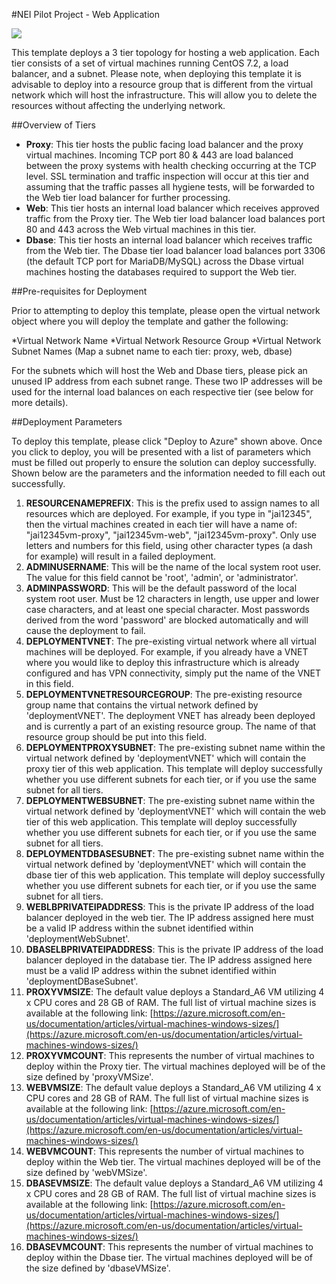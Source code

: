 #NEI Pilot Project - Web Application

<a href="https://portal.azure.com/#create/Microsoft.Template/uri/https%3A%2F%2Fraw.githubusercontent.com%2FExchMaster%2FNEI-Pilot-Projects%2Fmaster%2Fazuredeploy.json" target="_blank"><img src="http://azuredeploy.net/deploybutton.png"/></a>

This template deploys a 3 tier topology for hosting a web application.  Each tier consists of a set of virtual machines running CentOS 7.2, a load balancer, and a subnet.  Please note, when deploying this template it is advisable to deploy into a resource group that is different from the virtual network which will host the infrastructure.  This will allow you to delete the resources without affecting the underlying network.

##Overview of Tiers

* __Proxy__:  This tier hosts the public facing load balancer and the proxy virtual machines.  Incoming TCP port 80 & 443 are load balanced between the proxy systems with health checking occurring at the TCP level.  SSL termination and traffic inspection will occur at this tier and assuming that the traffic passes all hygiene tests, will be forwarded to the Web tier load balancer for further processing.
* __Web__:  This tier hosts an internal load balancer which receives approved traffic from the Proxy tier.  The Web tier load balancer load balances port 80 and 443 across the Web virtual machines in this tier.  
* __Dbase__:  This tier hosts an internal load balancer which receives traffic from the Web tier.  The Dbase tier load balancer load balances port 3306 (the default TCP port for MariaDB/MySQL) across the Dbase virtual machines hosting the databases required to support the Web tier.

##Pre-requisites for Deployment

Prior to attempting to deploy this template, please open the virtual network object where you will deploy the template and gather the following:

*Virtual Network Name
*Virtual Network Resource Group
*Virtual Network Subnet Names (Map a subnet name to each tier: proxy, web, dbase)

For the subnets which will host the Web and Dbase tiers, please pick an unused IP address from each subnet range.  These two IP addresses will be used for the internal load balances on each respective tier (see below for more details).

##Deployment Parameters

To deploy this template, please click "Deploy to Azure" shown above.  Once you click to deploy, you will be presented with a list of parameters which must be filled out properly to ensure the solution can deploy successfully.  Shown below are the parameters and the information needed to fill each out successfully.

1. __RESOURCENAMEPREFIX__: This is the prefix used to assign names to all resources which are deployed.  For example, if you type in "jai12345", then the virtual machines created in each tier will have a name of: "jai12345vm-proxy", "jai12345vm-web", "jai12345vm-proxy".  Only use letters and numbers for this field, using other character types (a dash for example) will result in a failed deployment. 
2. __ADMINUSERNAME__: This will be the name of the local system root user.  The value for this field cannot be 'root', 'admin', or 'administrator'.
3. __ADMINPASSWORD__: This will be the default password of the local system root user.  Must be 12 characters in length, use upper and lower case characters, and at least one special character.  Most passwords derived from the word 'password' are blocked automatically and will cause the deployment to fail.
4. __DEPLOYMENTVNET__: The pre-existing virtual network where all virtual machines will be deployed.  For example, if you already have a VNET where you would like to deploy this infrastructure which is already configured and has VPN connectivity, simply put the name of the VNET in this field.
5. __DEPLOYMENTVNETRESOURCEGROUP__: The pre-existing resource group name that contains the virtual network defined by 'deploymentVNET'.  The deployment VNET has already been deployed and is currently a part of an existing resource group.  The name of that resource group should be put into this field.
6. __DEPLOYMENTPROXYSUBNET__: The pre-existing subnet name within the virtual network defined by 'deploymentVNET' which will contain the proxy tier of this web application.  This template will deploy successfully whether you use different subnets for each tier, or if you use the same subnet for all tiers.
7. __DEPLOYMENTWEBSUBNET__:  The pre-existing subnet name within the virtual network defined by 'deploymentVNET' which will contain the web tier of this web application.  This template will deploy successfully whether you use different subnets for each tier, or if you use the same subnet for all tiers.
8. __DEPLOYMENTDBASESUBNET__: The pre-existing subnet name within the virtual network defined by 'deploymentVNET' which will contain the dbase tier of this web application.  This template will deploy successfully whether you use different subnets for each tier, or if you use the same subnet for all tiers.
9. __WEBLBPRIVATEIPADDRESS__:  This is the private IP address of the load balancer deployed in the web tier.  The IP address assigned here must be a valid IP address within the subnet identified within 'deploymentWebSubnet'.
10. __DBASELBPRIVATEIPADDRESS__:  This is the private IP address of the load balancer deployed in the database tier.  The IP address assigned here must be a valid IP address within the subnet identified within 'deploymentDBaseSubnet'.
11. __PROXYVMSIZE__:  The default value deploys a Standard_A6 VM utilizing 4 x CPU cores and 28 GB of RAM.  The full list of virtual machine sizes is available at the following link: [https://azure.microsoft.com/en-us/documentation/articles/virtual-machines-windows-sizes/](https://azure.microsoft.com/en-us/documentation/articles/virtual-machines-windows-sizes/)
12. __PROXYVMCOUNT__:  This represents the number of virtual machines to deploy within the Proxy tier.  The virtual machines deployed will be of the size defined by 'proxyVMSize'.
11. __WEBVMSIZE__:  The default value deploys a Standard_A6 VM utilizing 4 x CPU cores and 28 GB of RAM.  The full list of virtual machine sizes is available at the following link: [https://azure.microsoft.com/en-us/documentation/articles/virtual-machines-windows-sizes/](https://azure.microsoft.com/en-us/documentation/articles/virtual-machines-windows-sizes/)
12. __WEBVMCOUNT__:  This represents the number of virtual machines to deploy within the Web tier.  The virtual machines deployed will be of the size defined by 'webVMSize'.
11. __DBASEVMSIZE__:  The default value deploys a Standard_A6 VM utilizing 4 x CPU cores and 28 GB of RAM.  The full list of virtual machine sizes is available at the following link: [https://azure.microsoft.com/en-us/documentation/articles/virtual-machines-windows-sizes/](https://azure.microsoft.com/en-us/documentation/articles/virtual-machines-windows-sizes/)
12. __DBASEVMCOUNT__:  This represents the number of virtual machines to deploy within the Dbase tier.  The virtual machines deployed will be of the size defined by 'dbaseVMSize'.

